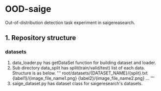 # OOD-saige
Out-of-distribution detection task experiment in saigereasearch.

## 1. Repository structure
### datasets
1. data_loader.py has getDataSet function for building dataset and loader.
2. Sub directory data_split has split(train/valid/test) list of each data. Structure is as below.
'''
    root/datasets/{DATASET_NAME}/{split}.txt
    {label1}/{image_file_name1.png}
    {label2}/{image_file_name2.png}
    ...
'''
3. saige_dataset.py has dataset class for saigeresearch's datasets.
            



